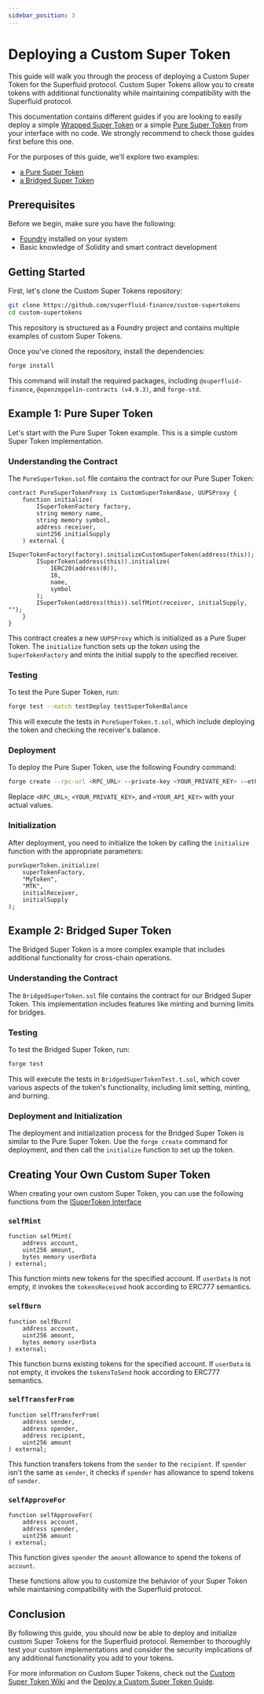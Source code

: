 ```yaml
---
sidebar_position: 3
---
```



# Deploying a Custom Super Token

This guide will walk you through the process of deploying a Custom Super Token for the Superfluid protocol.
Custom Super Tokens allow you to create tokens with additional functionality while maintaining compatibility with the Superfluid protocol.

This documentation contains different guides if you are looking to easily deploy a simple [Wrapped Super Token](/docs/protocol/super-tokens/guides/deploy-super-token/deploy-wrapped-super-token) or a simple [Pure Super Token](/docs/protocol/super-tokens/guides/deploy-super-token/deploy-pure-super-token) from your interface with no code.
We strongly recommend to check those guides first before this one.

For the purposes of this guide, we'll explore two examples:
- [a Pure Super Token](#example-1-pure-super-token)
- [a Bridged Super Token](#example-2-bridged-super-token)

## Prerequisites

Before we begin, make sure you have the following:

- [Foundry](https://book.getfoundry.sh/) installed on your system
- Basic knowledge of Solidity and smart contract development

## Getting Started

First, let's clone the Custom Super Tokens repository:

```bash
git clone https://github.com/superfluid-finance/custom-supertokens
cd custom-supertokens
```

This repository is structured as a Foundry project and contains multiple examples of custom Super Tokens.

Once you've cloned the repository, install the dependencies:

```bash
forge install
```

This command will install the required packages, including `@superfluid-finance`, `@openzeppelin-contracts (v4.9.3)`, and `forge-std`.

## Example 1: Pure Super Token

Let's start with the Pure Super Token example. This is a simple custom Super Token implementation.

### Understanding the Contract

The `PureSuperToken.sol` file contains the contract for our Pure Super Token:

```solidity
contract PureSuperTokenProxy is CustomSuperTokenBase, UUPSProxy {
    function initialize(
        ISuperTokenFactory factory,
        string memory name,
        string memory symbol,
        address receiver,
        uint256 initialSupply
    ) external {
        ISuperTokenFactory(factory).initializeCustomSuperToken(address(this));
        ISuperToken(address(this)).initialize(
            IERC20(address(0)),
            18,
            name,
            symbol
        );
        ISuperToken(address(this)).selfMint(receiver, initialSupply, "");
    }
}
```

This contract creates a new `UUPSProxy` which is initialized as a Pure Super Token. The `initialize` function sets up the token using the `SuperTokenFactory` and mints the initial supply to the specified receiver.

### Testing

To test the Pure Super Token, run:

```bash
forge test --match testDeploy testSuperTokenBalance
```

This will execute the tests in `PureSuperToken.t.sol`, which include deploying the token and checking the receiver's balance.

### Deployment

To deploy the Pure Super Token, use the following Foundry command:

```bash
forge create --rpc-url <RPC_URL> --private-key <YOUR_PRIVATE_KEY> --etherscan-api-key <YOUR_API_KEY> --verify --via-ir src/PureSuperToken.sol:PureSuperTokenProxy
```

Replace `<RPC_URL>`, `<YOUR_PRIVATE_KEY>`, and `<YOUR_API_KEY>` with your actual values.

### Initialization

After deployment, you need to initialize the token by calling the `initialize` function with the appropriate parameters:

```solidity
pureSuperToken.initialize(
    superTokenFactory,
    "MyToken",
    "MTK",
    initialReceiver,
    initialSupply
);
```

## Example 2: Bridged Super Token

The Bridged Super Token is a more complex example that includes additional functionality for cross-chain operations.

### Understanding the Contract

The `BridgedSuperToken.sol` file contains the contract for our Bridged Super Token. This implementation includes features like minting and burning limits for bridges.

### Testing

To test the Bridged Super Token, run:

```bash
forge test
```

This will execute the tests in `BridgedSuperTokenTest.t.sol`, which cover various aspects of the token's functionality, including limit setting, minting, and burning.

### Deployment and Initialization

The deployment and initialization process for the Bridged Super Token is similar to the Pure Super Token. Use the `forge create` command for deployment, and then call the `initialize` function to set up the token.

## Creating Your Own Custom Super Token

When creating your own custom Super Token, you can use the following functions from the [ISuperToken Interface](/docs/technical-reference/ISuperToken)

### `selfMint`

```solidity
function selfMint(
    address account,
    uint256 amount,
    bytes memory userData
) external;
```

This function mints new tokens for the specified account. If `userData` is not empty, it invokes the `tokensReceived` hook according to ERC777 semantics.

### `selfBurn`

```solidity
function selfBurn(
    address account,
    uint256 amount,
    bytes memory userData
) external;
```

This function burns existing tokens for the specified account. If `userData` is not empty, it invokes the `tokensToSend` hook according to ERC777 semantics.

### `selfTransferFrom`

```solidity
function selfTransferFrom(
    address sender,
    address spender,
    address recipient,
    uint256 amount
) external;
```

This function transfers tokens from the `sender` to the `recipient`. If `spender` isn't the same as `sender`, it checks if `spender` has allowance to spend tokens of `sender`.

### `selfApproveFor`

```solidity
function selfApproveFor(
    address account,
    address spender,
    uint256 amount
) external;
```

This function gives `spender` the `amount` allowance to spend the tokens of `account`.

These functions allow you to customize the behavior of your Super Token while maintaining compatibility with the Superfluid protocol.

## Conclusion

By following this guide, you should now be able to deploy and initialize custom Super Tokens for the Superfluid protocol. Remember to thoroughly test your custom implementations and consider the security implications of any additional functionality you add to your tokens.

For more information on Custom Super Tokens, check out the [Custom Super Token Wiki](https://github.com/superfluid-finance/protocol-monorepo/wiki/About-Custom-Super-Token) and the [Deploy a Custom Super Token Guide](https://docs.superfluid.finance/docs/protocol/super-tokens/guides/deploy-super-token/deploy-custom-super-token).